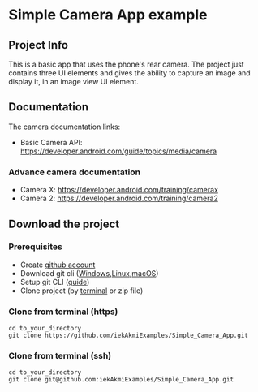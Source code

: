 # Simple Camera App example

## Project Info

This is a basic app that uses the phone's rear camera. The project just contains three UI elements and gives the ability to capture an image and display it, in an image view UI element.

## Documentation

The camera documentation links:

-   Basic Camera API: https://developer.android.com/guide/topics/media/camera

### Advance camera documentation

-   Camera X: https://developer.android.com/training/camerax
-   Camera 2: https://developer.android.com/training/camera2

## Download the project

### Prerequisites

-   Create [github account](https://github.com/signup?ref_cta=Sign+up&ref_loc=header+logged+out&ref_page=%2F&source=header-home)
-   Download git cli ([Windows](https://git-scm.com/download/win),[Linux](https://git-scm.com/download/linux),[macOS](https://git-scm.com/download/mac))
-   Setup git CLI ([guide](https://kbroman.org/github_tutorial/pages/first_time.html))
-   Clone project (by [terminal](https://git-scm.com/book/en/v2/Git-Basics-Getting-a-Git-Repository) or zip file)

### Clone from terminal (https)

```
cd to_your_directory
git clone https://github.com/iekAkmiExamples/Simple_Camera_App.git
```

### Clone from terminal (ssh)

```
cd to_your_directory
git clone git@github.com:iekAkmiExamples/Simple_Camera_App.git
```
